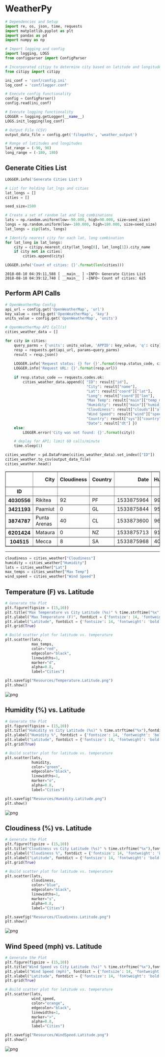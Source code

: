 
# WeatherPy


```python
# Dependencies and Setup
import re, os, json, time, requests
import matplotlib.pyplot as plt
import pandas as pd
import numpy as np

# Import logging and config
import logging, LOGS
from configparser import ConfigParser

# Incorporated citipy to determine city based on latitude and longitude
from citipy import citipy
```


```python
ini_conf = 'conf/config.ini'
log_conf = 'conf/logger.conf'

# Execute config functionality
config = ConfigParser()
config.read(ini_conf)

# Execute logging functionality
LOGGER = logging.getLogger(__name__)
LOGS.init_logging(log_conf)
```


```python
# Output File (CSV)
output_data_file = config.get('filepaths', 'weather_output')
```


```python
# Range of latitudes and longitudes
lat_range = (-90, 90)
long_range = (-180, 180)
```

## Generate Cities List


```python
LOGGER.info('Generate Cities List')

# List for holding lat_lngs and cities
lat_longs = []
cities = []

seed_size=1500

# Create a set of random lat and lng combinations
lats = np.random.uniform(low=-90.000, high=90.000, size=seed_size)
longs = np.random.uniform(low=-180.000, high=180.000, size=seed_size)
lat_longs = zip(lats, longs)

# Identify nearest city for each lat, long combination
for lat_long in lat_longs:
    city = citipy.nearest_city(lat_long[0], lat_long[1]).city_name
    if city not in cities:
        cities.append(city)

LOGGER.info('Count of cities: {}'.format(len(cities)))        
```

    2018-08-10 04:39:11,588 [ __main__ ] ~INFO~ Generate Cities List
    2018-08-10 04:39:12,740 [ __main__ ] ~INFO~ Count of cities: 625


## Perform API Calls


```python
# OpenWeatherMap Config
api_url = config.get('OpenWeatherMap', 'url')
key_value = config.get('OpenWeatherMap', 'key')
units_value = config.get('OpenWeatherMap', 'units')

# OpenWeatherMap API Call(s)
cities_weather_data = []

for city in cities:
    query_parms = {'units': units_value, 'APPID': key_value, 'q': city}
    resp = requests.get(api_url, params=query_parms)
    result = resp.json()
    
    LOGGER.info('Request status: {} for {}'.format(resp.status_code, city))
    LOGGER.info('Request URL: {}'.format(resp.url))
    
    if resp.status_code == requests.codes.ok:
        cities_weather_data.append({ "ID": result["id"],
                                     "City": result["name"],
                                     "Lat": result["coord"]["lat"],
                                     "Long": result["coord"]["lon"],
                                     "Max Temp": result["main"]["temp_max"],
                                     "Humidity": result["main"]["humidity"],
                                     "Cloudiness": result["clouds"]["all"],
                                     "Wind Speed": result["wind"]["speed"],
                                     "Country": result["sys"]["country"],
                                     "Date": result["dt"] })
    else:
        LOGGER.error('City was not found: {}'.format(city))

    # deplay for API; limit 60 calls/minute
    time.sleep(1)
```


```python
cities_weather = pd.DataFrame(cities_weather_data).set_index(["ID"])
cities_weather.to_csv(output_data_file)
cities_weather.head()
```




<div>
<table border="1" class="dataframe">
  <thead>
    <tr style="text-align: right;">
      <th></th>
      <th>City</th>
      <th>Cloudiness</th>
      <th>Country</th>
      <th>Date</th>
      <th>Humidity</th>
      <th>Lat</th>
      <th>Long</th>
      <th>Max Temp</th>
      <th>Wind Speed</th>
    </tr>
    <tr>
      <th>ID</th>
      <th></th>
      <th></th>
      <th></th>
      <th></th>
      <th></th>
      <th></th>
      <th></th>
      <th></th>
      <th></th>
    </tr>
  </thead>
  <tbody>
    <tr>
      <th>4030556</th>
      <td>Rikitea</td>
      <td>92</td>
      <td>PF</td>
      <td>1533875964</td>
      <td>99</td>
      <td>-23.12</td>
      <td>-134.97</td>
      <td>74.45</td>
      <td>15.79</td>
    </tr>
    <tr>
      <th>3421193</th>
      <td>Paamiut</td>
      <td>0</td>
      <td>GL</td>
      <td>1533875844</td>
      <td>95</td>
      <td>61.99</td>
      <td>-49.67</td>
      <td>42.32</td>
      <td>8.41</td>
    </tr>
    <tr>
      <th>3874787</th>
      <td>Punta Arenas</td>
      <td>40</td>
      <td>CL</td>
      <td>1533873600</td>
      <td>96</td>
      <td>-53.16</td>
      <td>-70.91</td>
      <td>32.00</td>
      <td>8.05</td>
    </tr>
    <tr>
      <th>6201424</th>
      <td>Mataura</td>
      <td>0</td>
      <td>NZ</td>
      <td>1533875713</td>
      <td>91</td>
      <td>-46.19</td>
      <td>168.86</td>
      <td>43.13</td>
      <td>2.82</td>
    </tr>
    <tr>
      <th>104515</th>
      <td>Mecca</td>
      <td>8</td>
      <td>SA</td>
      <td>1533875968</td>
      <td>40</td>
      <td>21.43</td>
      <td>39.83</td>
      <td>92.27</td>
      <td>4.16</td>
    </tr>
  </tbody>
</table>
</div>



***


```python
cloudiness = cities_weather["Cloudiness"]
humidity = cities_weather["Humidity"]
lats = cities_weather["Lat"]
max_temps = cities_weather["Max Temp"]
wind_speed = cities_weather["Wind Speed"]
```

## Temperature (F) vs. Latitude


```python
# Generate the Plot
plt.figure(figsize = (15,10))
plt.title("Max Temperature vs City Latitude (%s)" % time.strftime("%x"),fontdict = {'fontsize': 18, 'fontweight': 'bold'})
plt.ylabel("Max Temperature (F)", fontdict = {'fontsize': 14, 'fontweight': 'bold'})
plt.xlabel("Latitude", fontdict = {'fontsize': 14, 'fontweight': 'bold'})
plt.grid(True)

# Build scatter plot for latitude vs. temperature
plt.scatter(lats,
            max_temps,
            color="red",
            edgecolor="black",
            linewidths=1,
            marker="d",
            alpha=0.8,
            label="Cities")

plt.savefig("Resources/Temperature.Latitude.png")
plt.show()
```


![png](Resources/Temperature.Latitude.png)


## Humidity (%) vs. Latitude


```python
# Generate the Plot
plt.figure(figsize = (15,10))
plt.title("Humidity vs City Latitude (%s)" % time.strftime("%x"),fontdict = {'fontsize': 18, 'fontweight': 'bold'})
plt.ylabel("Humidity %", fontdict = {'fontsize': 14, 'fontweight': 'bold'})
plt.xlabel("Latitude", fontdict = {'fontsize': 14, 'fontweight': 'bold'})
plt.grid(True)

# Build scatter plot for latitude vs. temperature
plt.scatter(lats,
            humidity,
            color="green",
            edgecolor="black",
            linewidths=1,
            marker="o",
            alpha=0.8,
            label="Cities")

plt.savefig("Resources/Humidity.Latitude.png")
plt.show()
```


![png](Resources/Humidity.Latitude.png)


## Cloudiness (%) vs. Latitude


```python
# Generate the Plot
plt.figure(figsize = (15,10))
plt.title("Cloudiness vs City Latitude (%s)" % time.strftime("%x"),fontdict = {'fontsize': 18, 'fontweight': 'bold'})
plt.ylabel("Cloudiness %", fontdict = {'fontsize': 14, 'fontweight': 'bold'})
plt.xlabel("Latitude", fontdict = {'fontsize': 14, 'fontweight': 'bold'})
plt.grid(True)

# Build scatter plot for latitude vs. temperature
plt.scatter(lats,
            cloudiness,
            color="blue",
            edgecolor="black",
            linewidths=1,
            marker="s",
            alpha=0.8,
            label="Cities")

plt.savefig("Resources/Cloudiness.Latitude.png")
plt.show()
```


![png](Resources/Cloudiness.Latitude.png)


## Wind Speed (mph) vs. Latitude


```python
# Generate the Plot
plt.figure(figsize = (15,10))
plt.title("Wind Speed vs City Latitude (%s)" % time.strftime("%x"),fontdict = {'fontsize': 18, 'fontweight': 'bold'})
plt.ylabel("Wind Speed (mph)", fontdict = {'fontsize': 14, 'fontweight': 'bold'})
plt.xlabel("Latitude", fontdict = {'fontsize': 14, 'fontweight': 'bold'})
plt.grid(True)

# Build scatter plot for latitude vs. temperature
plt.scatter(lats,
            wind_speed,
            color="orange",
            edgecolor="black",
            linewidths=1,
            marker=">",
            alpha=0.8,
            label="Cities")

plt.savefig("Resources/WindSpeed.Latitude.png")
plt.show()
```


![png](Resources/WindSpeed.Latitude.png)

